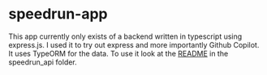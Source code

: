 # speedrun-app

This app currently only exists of a backend written in typescript using express.js. I used it to try out express and more importantly Github Copilot.  
It uses TypeORM for the data. To use it look at the [README](https://github.com/LucaSchwan/speedrun-app/tree/main/speedrun-api#readme) in the speedrun_api folder.
